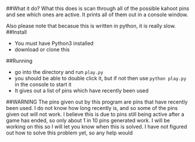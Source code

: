 ##What it do?
What this does is scan through all of the possible kahoot pins and see which ones are active. It prints all of them out in a console window.

Also please note that becasue this is written in python, it is really slow.
##Install
* You must have Python3 installed
* download or clone this 

##Running
* go into the directory and run `play.py`
* you should be able to double click it, but if not then use `python play.py` in the console to start it
* It gives out a list of pins which have recently been used


##WARNING
The pins given out by this program are pins that have recently been used. I do not know how long recently is, and so some of the pins given out will not work.
I believe this is due to pins still being active after a game has ended, so only about 1 in 10 pins generated work. 
I will be working on this so I will let you know when this is solved.
I have not figured out how to solve this problem yet, so any help would 
